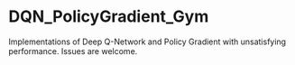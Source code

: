 # DQN_PolicyGradient_Gym
Implementations of Deep Q-Network and Policy Gradient with unsatisfying performance.
Issues are welcome.
